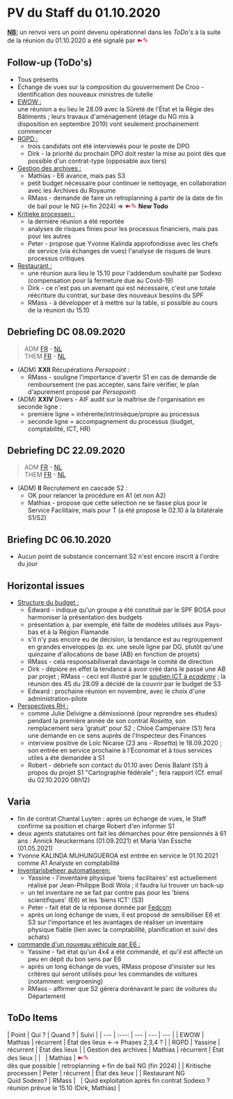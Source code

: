 <link rel="stylesheet" href="https://newdevprojects.github.io/S2/S2.css">
<link rel="stylesheet" href="S2.css">

# PV du Staff du 01.10.2020

<u><b>NB:</b></u> un renvoi vers un point devenu opérationnel dans les *ToDo's* à la suite de la réunion du 01.10.2020 a été signalé par <font color="crimson" size="3px">&#10173;&#9998;</font>

## Follow-up (ToDo's)

* Tous présents
* &Eacute;change de vues sur la composition du gouvernement De Croo - identification des nouveaux ministres de tutelle
* <u>EWOW :</u><br>une réunion a eu lieu le 28.09 avec la Sûreté de l'&Eacute;tat et la Régie des Bâtiments ; leurs travaux d'aménagement (étage du NG mis à disposition en septembre 2019) vont seulement prochainement commencer
* <u>RGPD :</u>
    * trois candidats ont été interviewés pour le poste de DPO
    * Dirk - la priorité du prochain DPO doit rester la mise au point dès que possible d'un contrat-type (opposable aux tiers)
* <u>Gestion des archives :</u> 
    * Mathias - E6 avance, mais pas S3
    * petit budget nécessaire pour continuer le nettoyage, en collaboration avec les Archives du Royaume
    * RMass - demande de faire un retroplanning à partir de la date de fin de bail pour le NG (&#8592;fin 2024) => <font color="crimson" size="3px">&#10173;&#9998;</font> <b>New Todo</b>
* <u>Kritieke processen :</u>
    * la dernière réunion a été reportée
    * analyses de risques finies pour les processus financiers, mais pas pour les autres
    * Peter - propose que Yvonne Kalinda approfondisse avec les chefs de service (via échanges de vues) l'analyse de risques de leurs processus critiques 
* <u>Restaurant :</u>
    * une réunion aura lieu le 15.10 pour l'addendum souhaité par Sodexo (compensation pour la fermeture due au Covid-19)
    * Dirk - ce n'est pas un avenant qui est nécessaire, c'est une totale réécriture du contrat, sur base des nouveaux besoins du SPF
    * RMass - à développer et à mettre sur la table, si possible au cours de la réunion du 15.10

## Debriefing DC 08.09.2020

> ADM [FR](https://newdevprojects.github.io/S2/Staff/20200908_Adm_FR.pdf) - [NL](https://newdevprojects.github.io/S2/Staff/20200908_Adm_NL.pdf)<br>THEM [FR](https://newdevprojects.github.io/S2/Staff/20200908_Them_FR.pdf) - [NL](https://newdevprojects.github.io/S2/Staff/20200908_Them_NL.pdf)

* (ADM) <b>XXII</b> Récupérations *Persopoint* : 
    * RMass - souligne l'importance d'avertir S1 en cas de demande de remboursement (ne pas accepter, sans faire vérifier, le plan d'apurement proposé par *Persopoint*)
* (ADM) <b>XXIV</b> Divers - AIF audit sur la maîtrise de l'organisation en seconde ligne : 
    * première ligne = inhérente/intrinsèque/propre au processus
    * seconde ligne = accompagnement du processus (budget, comptabilité, ICT, HR)

## Debriefing DC 22.09.2020

> ADM [FR](https://newdevprojects.github.io/S2/Staff/20200922_Adm_FR.pdf) - [NL](https://newdevprojects.github.io/S2/Staff/20200922_Adm_NL.pdf)<br>THEM [FR](https://newdevprojects.github.io/S2/Staff/20200922_Them_FR.pdf) - [NL](https://newdevprojects.github.io/S2/Staff/20200922_Them_NL.pdf)

* (ADM) <b>II</b> Recrutement en cascade S2 : 
    * OK pour relancer la procédure en A1 (et non A2)
    * Mathias - propose que cette sélection ne se fasse plus pour le Service Facilitaire, mais pour T (a été proposé le 02.10 à la bilatérale S1/S2)

## Briefing DC 06.10.2020

* Aucun point de substance concernant S2 n'est encore inscrit à l'ordre du jour

## Horizontal issues

* <u>Structure du budget :</u>
    * Edward - indique qu'un groupe a été constitué par le SPF BOSA pour harmoniser la présentation des budgets
    * présentation a, par exemple, été faite de modèles utilisés aux Pays-bas et à la Région Flamande
    * s'il n'y pas encore eu de décision, la tendance est au regroupement en grandes enveloppes (p. ex. une seule ligne par DG, plutôt qu'une quinzaine d'allocations de base (AB) en fonction de projets)
    * RMass - cela responsabiliserait davantage le comité de direction
    * Dirk - déplore en effet la tendance à avoir créé dans le passé une AB par projet ; RMass - ceci est illustré par le [soutien ICT à *ecademy*](https://newdevprojects.github.io/S2/Staff_20201001/Aankoopaanvraag_ondersteuning_competentiedatabank.pdf) ; la réunion des 4S du 28.09 a décidé de la couvrir par le budget de S3
    * Edward : prochaine réunion en novembre, avec le choix d'une administration-pilote
* <u>Perspectives RH :</u>
    * comme Julie Delvigne a démissionné (pour reprendre ses études) pendant la première année de son contrat *Rosetta*, son remplacement sera 'gratuit' pour S2 ; Chloé Campenaire (S1) fera une demande en ce sens auprès de l'Inspecteur des Finances
    * interview positive de Loïc Nicaise (23 ans - *Rosetta*) le 18.09.2020 ; son entrée en service prochaine à l'&Eacute;conomat et à tous services utiles a été demandée à S1
    * Robert - débriefe son contact du 01.10 avec Denis Balant (S1) à propos du projet S1 "Cartographie fédérale" ; fera rapport (Cf. email du 02.10.2020 08h12)

## Varia

* fin de contrat Chantal Luyten : après un échange de vues, le Staff confirme sa position et charge Robert d'en informer S1
* deux agents statutaires ont fait les démarches pour être pensionnés à 61 ans : Annick Neuckermans (01.09.2021) et Maria Van Essche (01.05.2021)
* Yvonne KALINDA MUHUNGUEROA est entrée en service le 01.10.2021 comme A1 Analyste en comptabilité
* <u>Inventarisbeheer automatiseren:</u>
    * Yassine - l'inventaire physique 'biens facilitaires' est actuellement réalisé par Jean-Philippe Bodi Wola ; il faudra lui trouver un back-up
    * un tel inventaire ne se fait par contre pas pour les 'biens scientifiques' (E6) et les 'biens ICT' (S3)
    * Peter - fait état de la réponse donnée par [Fedcom](https://newdevprojects.github.io/S2/Staff_20201001/Inventarisbeheer_automatiseren.pdf) 
    * après un long échange de vues, il est proposé de sensibiliser E6 et S3 sur l'importance et les avantages de réaliser un inventaire physique fiable (lien avec la comptabilité, planification et suivi des achats)
* <u>commande d'un nouveau véhicule par E6 :</u>
    * Yassine - fait état qu'un 4x4 a été commandé, et qu'il est affecté un peu en dépit du bon sens par E6
    * après un long échange de vues, RMass propose d'insister sur les critères qui seront utilisés pour les commandes de voitures (notamment: vergroening)
    * RMass - affirmer que S2 gèrera dorénavant le parc de voitures du Département

## ToDo Items

| Point | Qui ? | Quand ? | Suivi |
| --- | :---: | --- | --- | --- |
| EWOW | Mathias | récurrent | &Eacute;tat des lieux &#8592;&#8594; Phases 2,3,4 ? |
| RGPD | Yassine | récurrent | &Eacute;tat des lieux |
| Gestion des archives | Mathias | récurrent | &Eacute;tat des lieux |
| &nbsp; | Mathias | <font color="crimson" size="3px">&#10173;&#9998;</font><br>dès que possible | retroplanning &#8592;fin de bail NG (fin 2024) |
| Kritische processen | Peter | récurrent | &Eacute;tat des lieux |
| Restaurant NG<br>Quid Sodexo? | RMass | &nbsp; | Quid exploitation après fin contrat Sodexo ?<br>réunion prévue le 15.10 (Dirk, Mathias) |

